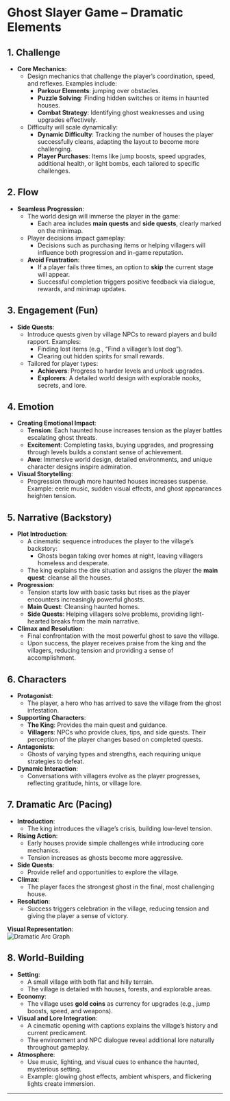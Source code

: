 # Ghost Slayer Game – Dramatic Elements

## 1. **Challenge**  
- **Core Mechanics:**  
   - Design mechanics that challenge the player’s coordination, speed, and reflexes. Examples include:  
     - **Parkour Elements**: jumping over obstacles.  
     - **Puzzle Solving**: Finding hidden switches or items in haunted houses.  
     - **Combat Strategy**: Identifying ghost weaknesses and using upgrades effectively.  
   - Difficulty will scale dynamically:  
     - **Dynamic Difficulty**: Tracking the number of houses the player successfully cleans, adapting the layout to become more challenging.  
     - **Player Purchases**: Items like jump boosts, speed upgrades, additional health, or light bombs, each tailored to specific challenges.  

## 2. **Flow**  
- **Seamless Progression**:  
   - The world design will immerse the player in the game:  
     - Each area includes **main quests** and **side quests**, clearly marked on the minimap.  
   - Player decisions impact gameplay:  
     - Decisions such as purchasing items or helping villagers will influence both progression and in-game reputation.  
   - **Avoid Frustration**:  
     - If a player fails three times, an option to **skip** the current stage will appear.  
     - Successful completion triggers positive feedback via dialogue, rewards, and minimap updates.

## 3. **Engagement (Fun)**  
- **Side Quests**:  
   - Introduce quests given by village NPCs to reward players and build rapport. Examples:  
     - Finding lost items (e.g., “Find a villager’s lost dog”).  
     - Clearing out hidden spirits for small rewards.  
   - Tailored for player types:  
     - **Achievers**: Progress to harder levels and unlock upgrades.  
     - **Explorers**: A detailed world design with explorable nooks, secrets, and lore.

## 4. **Emotion**  
- **Creating Emotional Impact**:  
   - **Tension**: Each haunted house increases tension as the player battles escalating ghost threats.  
   - **Excitement**: Completing tasks, buying upgrades, and progressing through levels builds a constant sense of achievement.  
   - **Awe**: Immersive world design, detailed environments, and unique character designs inspire admiration.  
- **Visual Storytelling**:  
   - Progression through more haunted houses increases suspense. Example: eerie music, sudden visual effects, and ghost appearances heighten tension.

## 5. **Narrative (Backstory)**  
- **Plot Introduction**:  
   - A cinematic sequence introduces the player to the village’s backstory:  
     - Ghosts began taking over homes at night, leaving villagers homeless and desperate.  
   - The king explains the dire situation and assigns the player the **main quest**: cleanse all the houses.  
- **Progression**:  
   - Tension starts low with basic tasks but rises as the player encounters increasingly powerful ghosts.  
   - **Main Quest**: Cleansing haunted homes.  
   - **Side Quests**: Helping villagers solve problems, providing light-hearted breaks from the main narrative.  
- **Climax and Resolution**:  
   - Final confrontation with the most powerful ghost to save the village.  
   - Upon success, the player receives praise from the king and the villagers, reducing tension and providing a sense of accomplishment.

## 6. **Characters**  
- **Protagonist**:  
   - The player, a hero who has arrived to save the village from the ghost infestation.  
- **Supporting Characters**:  
   - **The King**: Provides the main quest and guidance.  
   - **Villagers**: NPCs who provide clues, tips, and side quests. Their perception of the player changes based on completed quests.  
- **Antagonists**:  
   - Ghosts of varying types and strengths, each requiring unique strategies to defeat.  
- **Dynamic Interaction**:  
   - Conversations with villagers evolve as the player progresses, reflecting gratitude, hints, or village lore.  

## 7. **Dramatic Arc (Pacing)**  
- **Introduction**:  
   - The king introduces the village’s crisis, building low-level tension.  
- **Rising Action**:  
   - Early houses provide simple challenges while introducing core mechanics.  
   - Tension increases as ghosts become more aggressive.  
- **Side Quests**:  
   - Provide relief and opportunities to explore the village.  
- **Climax**:  
   - The player faces the strongest ghost in the final, most challenging house.  
- **Resolution**:  
   - Success triggers celebration in the village, reducing tension and giving the player a sense of victory.  

**Visual Representation**:  
![Dramatic Arc Graph](images/graph7.png)  

## 8. **World-Building**  
- **Setting**:  
   - A small village with both flat and hilly terrain.  
   - The village is detailed with houses, forests, and explorable areas.  
- **Economy**:  
   - The village uses **gold coins** as currency for upgrades (e.g., jump boosts, speed, and weapons).  
- **Visual and Lore Integration**:  
   - A cinematic opening with captions explains the village’s history and current predicament.  
   - The environment and NPC dialogue reveal additional lore naturally throughout gameplay.  
- **Atmosphere**:  
   - Use music, lighting, and visual cues to enhance the haunted, mysterious setting.  
   - Example: glowing ghost effects, ambient whispers, and flickering lights create immersion.

---